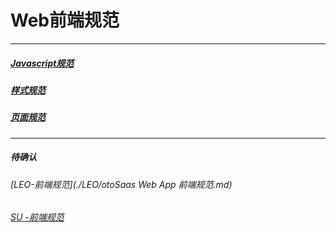 # Web前端规范

---
##### [Javascript规范](./Javascript.md)

##### [样式规范](./Style.md)

##### [页面规范](./HTML.md)

---
##### 待确认
###### [LEO-前端规范](./LEO/otoSaas Web App 前端规范.md)
###### [SU -前端规范](./SU/前端开发规范.md)
